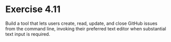 # Exercise 4.11

Build a tool that lets users create, read, update, and close GitHub issues from the command line, invoking their preferred text editor when substantial text input is required.
